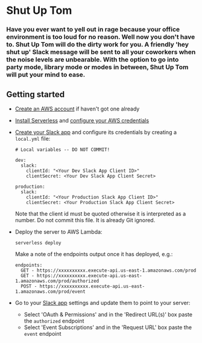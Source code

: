 # Shut Up Tom

### Have you ever want to yell out in rage because your office environment is too loud for no reason. Well now you don't have to. Shut Up Tom will do the dirty work for you. A friendly 'hey shut up' Slack message will be sent to all your coworkers when the noise levels are unbearable. With the option to go into party mode, library mode or modes in between, Shut Up Tom will put your mind to ease.

## Getting started

* [Create an AWS account](https://aws.amazon.com/free/) if haven't got one already
* [Install Serverless](https://serverless.com/framework/docs/providers/aws/guide/installation/) and [configure your AWS credentials](https://serverless.com/framework/docs/providers/aws/guide/credentials/)
* [Create your Slack app](https://api.slack.com/slack-apps#create-app) and configure its credentials by creating a `local.yml` file:

	```
	# Local variables -- DO NOT COMMIT!

	dev:
	  slack:
	    clientId: "<Your Dev Slack App Client ID>"
	    clientSecret: <Your Dev Slack App Client Secret>

	production:
	  slack:
	    clientId: "<Your Production Slack App Client ID>"
	    clientSecret: <Your Production Slack App Client Secret>
	```

  Note that the client id must be quoted otherwise it is interpreted as a number. Do not commit this file. It is already Git ignored.
* Deploy the server to AWS Lambda:

	```
	serverless deploy
	```

  Make a note of the endpoints output once it has deployed, e.g.:

	```
	endpoints:
	  GET - https://xxxxxxxxxx.execute-api.us-east-1.amazonaws.com/prod
	  GET - https://xxxxxxxxxx.execute-api.us-east-1.amazonaws.com/prod/authorized
	  POST - https://xxxxxxxxxx.execute-api.us-east-1.amazonaws.com/prod/event
	```

* Go to your [Slack app](https://api.slack.com/apps) settings and update them to point to your server:
  * Select 'OAuth & Permissions' and in the 'Redirect URL(s)' box paste the `authorized` endpoint
  * Select 'Event Subscriptions' and in the 'Request URL' box paste the `event` endpoint
